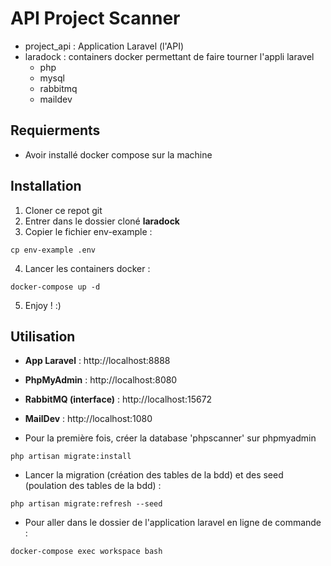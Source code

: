 # API Project Scanner

- project_api : Application Laravel (l'API)
- laradock : containers docker permettant de faire tourner l'appli laravel
	- php
	- mysql
	- rabbitmq
	- maildev


## Requierments 
- Avoir installé docker compose sur la machine

## Installation

1. Cloner ce repot git
2. Entrer dans le dossier cloné **laradock**
3. Copier le fichier env-example :
```
cp env-example .env
```

4. Lancer les containers docker :
```
docker-compose up -d
```

5. Enjoy ! :)


## Utilisation

- **App Laravel** : http://localhost:8888
- **PhpMyAdmin** : http://localhost:8080
- **RabbitMQ (interface)** : http://localhost:15672
- **MailDev** : http://localhost:1080


- Pour la première fois, créer la database 'phpscanner' sur phpmyadmin

```
php artisan migrate:install
``` 

- Lancer la migration (création des tables de la bdd) et des seed (poulation des tables de la bdd) :
```
php artisan migrate:refresh --seed
``` 

- Pour aller dans le dossier de l'application laravel en ligne de commande : 
```
docker-compose exec workspace bash
```